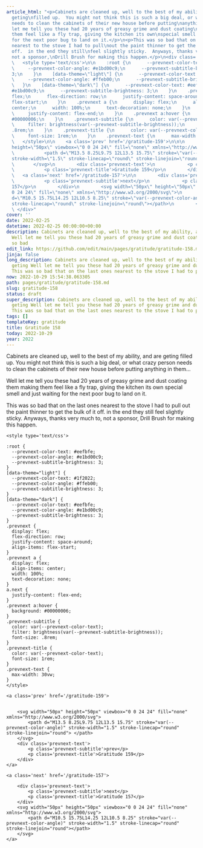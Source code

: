 ```yaml
---
article_html: "<p>Cabinets are cleaned up, well to the best of my ability, and are
  geting\nfilled up.  You might not think this is such a big deal, or what crazy\nperson
  needs to clean the cabinets of their new house before putting\nanything in them...</p>\n<p>Well
  let me tell you these had 20 years of greasy grime and dust coating\nthem making
  them feel like a fly trap, giving the kitchen its own\nspecial smell and just waiting
  for the next poor bug to land on it.</p>\n<p>This was so bad that on the last ones
  nearest to the stove I had to pull\nout the paint thinner to get the bulk of it
  off.  in the end they still\nfeel slightly sticky.  Anyways, thanks very much to,
  not a sponsor,\nDrill Brush for making this happen.</p>\n<div class='prevnext'>\n\n
  \   <style type='text/css'>\n\n    :root {\n      --prevnext-color-text: #eefbfe;\n
  \     --prevnext-color-angle: #e1bd00c9;\n      --prevnext-subtitle-brightness:
  3;\n    }\n    [data-theme=\"light\"] {\n      --prevnext-color-text: #1f2022;\n
  \     --prevnext-color-angle: #ffeb00;\n      --prevnext-subtitle-brightness: 3;\n
  \   }\n    [data-theme=\"dark\"] {\n      --prevnext-color-text: #eefbfe;\n      --prevnext-color-angle:
  #e1bd00c9;\n      --prevnext-subtitle-brightness: 3;\n    }\n    .prevnext {\n      display:
  flex;\n      flex-direction: row;\n      justify-content: space-around;\n      align-items:
  flex-start;\n    }\n    .prevnext a {\n      display: flex;\n      align-items:
  center;\n      width: 100%;\n      text-decoration: none;\n    }\n    a.next {\n
  \     justify-content: flex-end;\n    }\n    .prevnext a:hover {\n      background:
  #00000006;\n    }\n    .prevnext-subtitle {\n      color: var(--prevnext-color-text);\n
  \     filter: brightness(var(--prevnext-subtitle-brightness));\n      font-size:
  .8rem;\n    }\n    .prevnext-title {\n      color: var(--prevnext-color-text);\n
  \     font-size: 1rem;\n    }\n    .prevnext-text {\n      max-width: 30vw;\n    }\n
  \   </style>\n\n    <a class='prev' href='/gratitude-159'>\n\n\n        <svg width=\"50px\"
  height=\"50px\" viewbox=\"0 0 24 24\" fill=\"none\" xmlns=\"http://www.w3.org/2000/svg\">\n
  \           <path d=\"M13.5 8.25L9.75 12L13.5 15.75\" stroke=\"var(--prevnext-color-angle)\"
  stroke-width=\"1.5\" stroke-linecap=\"round\" stroke-linejoin=\"round\"> </path>\n
  \       </svg>\n        <div class='prevnext-text'>\n            <p class='prevnext-subtitle'>prev</p>\n
  \           <p class='prevnext-title'>Gratitude 159</p>\n        </div>\n    </a>\n\n
  \   <a class='next' href='/gratitude-157'>\n\n        <div class='prevnext-text'>\n
  \           <p class='prevnext-subtitle'>next</p>\n            <p class='prevnext-title'>Gratitude
  157</p>\n        </div>\n        <svg width=\"50px\" height=\"50px\" viewbox=\"0
  0 24 24\" fill=\"none\" xmlns=\"http://www.w3.org/2000/svg\">\n            <path
  d=\"M10.5 15.75L14.25 12L10.5 8.25\" stroke=\"var(--prevnext-color-angle)\" stroke-width=\"1.5\"
  stroke-linecap=\"round\" stroke-linejoin=\"round\"></path>\n        </svg>\n    </a>\n
  \ </div>"
cover: ''
date: 2022-02-25
datetime: 2022-02-25 00:00:00+00:00
description: Cabinets are cleaned up, well to the best of my ability, and are geting
  Well let me tell you these had 20 years of greasy grime and dust coating This was
  so bad
edit_link: https://github.com/edit/main/pages/gratitude/gratitude-158.md
jinja: false
long_description: Cabinets are cleaned up, well to the best of my ability, and are
  geting Well let me tell you these had 20 years of greasy grime and dust coating
  This was so bad that on the last ones nearest to the stove I had to pull
now: 2022-10-29 15:54:38.063305
path: pages/gratitude/gratitude-158.md
slug: gratitude-158
status: draft
super_description: Cabinets are cleaned up, well to the best of my ability, and are
  geting Well let me tell you these had 20 years of greasy grime and dust coating
  This was so bad that on the last ones nearest to the stove I had to pull
tags: []
templateKey: gratitude
title: Gratitude 158
today: 2022-10-29
year: 2022
---
```


Cabinets are cleaned up, well to the best of my ability, and are geting
filled up.  You might not think this is such a big deal, or what crazy
person needs to clean the cabinets of their new house before putting
anything in them...

Well let me tell you these had 20 years of greasy grime and dust coating
them making them feel like a fly trap, giving the kitchen its own
special smell and just waiting for the next poor bug to land on it.

This was so bad that on the last ones nearest to the stove I had to pull
out the paint thinner to get the bulk of it off.  in the end they still
feel slightly sticky.  Anyways, thanks very much to, not a sponsor,
Drill Brush for making this happen.
<div class='prevnext'>

    <style type='text/css'>

    :root {
      --prevnext-color-text: #eefbfe;
      --prevnext-color-angle: #e1bd00c9;
      --prevnext-subtitle-brightness: 3;
    }
    [data-theme="light"] {
      --prevnext-color-text: #1f2022;
      --prevnext-color-angle: #ffeb00;
      --prevnext-subtitle-brightness: 3;
    }
    [data-theme="dark"] {
      --prevnext-color-text: #eefbfe;
      --prevnext-color-angle: #e1bd00c9;
      --prevnext-subtitle-brightness: 3;
    }
    .prevnext {
      display: flex;
      flex-direction: row;
      justify-content: space-around;
      align-items: flex-start;
    }
    .prevnext a {
      display: flex;
      align-items: center;
      width: 100%;
      text-decoration: none;
    }
    a.next {
      justify-content: flex-end;
    }
    .prevnext a:hover {
      background: #00000006;
    }
    .prevnext-subtitle {
      color: var(--prevnext-color-text);
      filter: brightness(var(--prevnext-subtitle-brightness));
      font-size: .8rem;
    }
    .prevnext-title {
      color: var(--prevnext-color-text);
      font-size: 1rem;
    }
    .prevnext-text {
      max-width: 30vw;
    }
    </style>
    
    <a class='prev' href='/gratitude-159'>
    

        <svg width="50px" height="50px" viewbox="0 0 24 24" fill="none" xmlns="http://www.w3.org/2000/svg">
            <path d="M13.5 8.25L9.75 12L13.5 15.75" stroke="var(--prevnext-color-angle)" stroke-width="1.5" stroke-linecap="round" stroke-linejoin="round"> </path>
        </svg>
        <div class='prevnext-text'>
            <p class='prevnext-subtitle'>prev</p>
            <p class='prevnext-title'>Gratitude 159</p>
        </div>
    </a>
    
    <a class='next' href='/gratitude-157'>
    
        <div class='prevnext-text'>
            <p class='prevnext-subtitle'>next</p>
            <p class='prevnext-title'>Gratitude 157</p>
        </div>
        <svg width="50px" height="50px" viewbox="0 0 24 24" fill="none" xmlns="http://www.w3.org/2000/svg">
            <path d="M10.5 15.75L14.25 12L10.5 8.25" stroke="var(--prevnext-color-angle)" stroke-width="1.5" stroke-linecap="round" stroke-linejoin="round"></path>
        </svg>
    </a>
  </div>